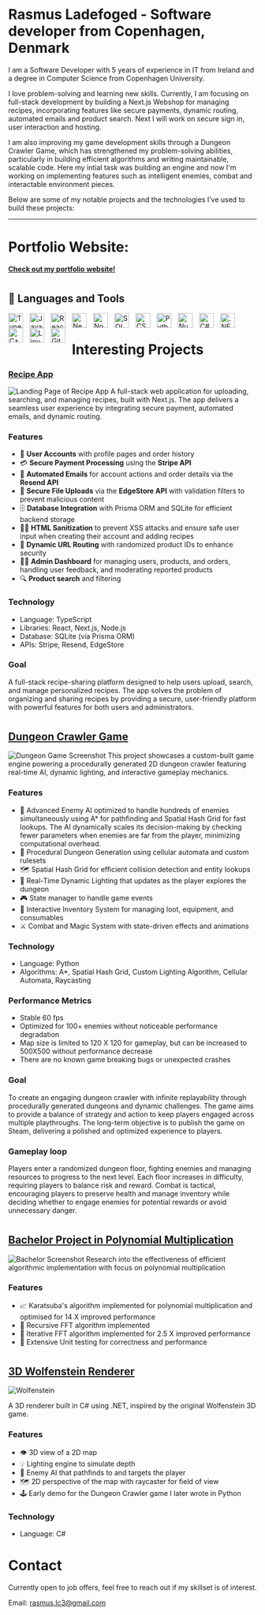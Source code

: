 # Rasmus Ladefoged - Software developer from Copenhagen, Denmark

I am a Software Developer with 5 years of experience in IT from Ireland and a degree in Computer Science from Copenhagen University.

I love problem-solving and learning new skills. Currently, I am focusing on full-stack development by building a Next.js Webshop for managing recipes, incorporating features like secure payments, dynamic routing, automated emails and product search. Next I will work on secure sign in, user interaction and hosting.

I am also improving my game development skills through a Dungeon Crawler Game, which has strengthened my problem-solving abilities, particularly in building efficient algorithms and writing maintainable, scalable code. Here my intial task was building an engine and now I'm working on implementing features such as intelligent enemies, combat and interactable environment pieces.

Below are some of my notable projects and the technologies I’ve used to build these projects:

---
# Portfolio Website:
**[Check out my portfolio website!](https://rasmuslc1.github.io/portfolio_website/#)**  

#
## 🧰 Languages and Tools

<img align="left" alt="TypeScript" width="30px" style="padding-right:10px;" src="https://cdn.jsdelivr.net/gh/devicons/devicon/icons/typescript/typescript-plain.svg" />
<img align="left" alt="JavaScript" width="30px" style="padding-right:10px;" src="https://cdn.jsdelivr.net/gh/devicons/devicon/icons/javascript/javascript-plain.svg" />
<img align="left" alt="React" width="30px" style="padding-right:10px;" src="https://cdn.jsdelivr.net/gh/devicons/devicon@latest/icons/react/react-original.svg" />
<img align="left" alt="Next.js" width="30px" style="padding-right:10px;" src="https://cdn.jsdelivr.net/gh/devicons/devicon@latest/icons/nextjs/nextjs-original.svg" />
<img align="left" alt="NodeJS" width="30px" style="padding-right:10px;" src="https://cdn.jsdelivr.net/gh/devicons/devicon/icons/nodejs/nodejs-original.svg" />
<img align="left" alt="SQL" width="30px" style="padding-right:10px;" src="https://cdn.jsdelivr.net/gh/devicons/devicon@latest/icons/azuresqldatabase/azuresqldatabase-original.svg" />
<img align="left" alt="CSS" width="30px" style="padding-right:10px;" src="https://cdn.jsdelivr.net/gh/devicons/devicon/icons/css3/css3-plain.svg" />
<img align="left" alt="Python" width="30px" style="padding-right:10px;" src="https://cdn.jsdelivr.net/gh/devicons/devicon/icons/python/python-plain.svg" />
<img align="left" alt="Numpy" width="30px" style="padding-right:10px;" src="https://cdn.jsdelivr.net/gh/devicons/devicon@latest/icons/numpy/numpy-original.svg" />
<img align="left" alt="C#" width="30px" style="padding-right:10px;" src="https://cdn.jsdelivr.net/gh/devicons/devicon@latest/icons/csharp/csharp-original.svg" />
<img align="left" alt=".NET" width="30px" style="padding-right:10px;" src="https://cdn.jsdelivr.net/gh/devicons/devicon@latest/icons/dotnetcore/dotnetcore-original.svg" />
<img align="left" alt="C++" width="30px" style="padding-right:10px;" src="https://cdn.jsdelivr.net/gh/devicons/devicon@latest/icons/cplusplus/cplusplus-original.svg" />
<img align="left" alt="Linux" width="30px" style="padding-right:10px;" src="https://cdn.jsdelivr.net/gh/devicons/devicon/icons/linux/linux-original.svg" />
<img align="left" alt="Github" width="30px" style="padding-right:10px;" src="https://cdn.jsdelivr.net/gh/devicons/devicon@latest/icons/github/github-original.svg" />
<br />

#

# Interesting Projects

### **[Recipe App](https://github.com/RasmusLC1/Recipe-App)**  
![Landing Page of Recipe App](data/recipe_app.png)
A full-stack web application for uploading, searching, and managing recipes, built with Next.js. The app delivers a seamless user experience by integrating secure payment, automated emails, and dynamic routing.

### Features
- 👤 **User Accounts** with profile pages and order history
- 💳 **Secure Payment Processing** using the **Stripe API**
- 📧 **Automated Emails** for account actions and order details via the **Resend API**
- 📂 **Secure File Uploads** via the **EdgeStore API** with validation filters to prevent malicious content
- 🗄️ **Database Integration** with Prisma ORM and SQLite for efficient backend storage
- 👩‍💻 **HTML Sanitization** to prevent XSS attacks and ensure safe user input when creating their account and adding recipes
- 🔗 **Dynamic URL Routing** with randomized product IDs to enhance security
- 👮‍♀️ **Admin Dashboard** for managing users, products, and orders, handling user feedback, and moderating reported products
- 🔍 **Product search** and filtering

### Technology
- Language: TypeScript
- Libraries: React, Next.js,  Node.js 
- Database: SQLite (via Prisma ORM)
- APIs: Stripe, Resend, EdgeStore

### Goal
A full-stack recipe-sharing platform designed to help users upload, search, and manage personalized recipes. The app solves the problem of organizing and sharing recipes by providing a secure, user-friendly platform with powerful features for both users and administrators.

#

## **[Dungeon Crawler Game](https://github.com/RasmusLC1/Dungeon-Crawler)**  
![Dungeon Game Screenshot](data/dungeongame.png)
This project showcases a custom-built game engine powering a procedurally generated 2D dungeon crawler featuring real-time AI, dynamic lighting, and interactive gameplay mechanics.

### Features
- 🧠 Advanced Enemy AI optimized to handle hundreds of enemies simultaneously using A* for pathfinding and Spatial Hash Grid for fast lookups. The AI dynamically scales its decision-making by checking fewer parameters when enemies are far from the player, minimizing computational overhead.
- 🏰 Procedural Dungeon Generation using cellular automata and custom rulesets
- 🗺️ Spatial Hash Grid for efficient collision detection and entity lookups
- 🌟 Real-Time Dynamic Lighting that updates as the player explores the dungeon
- 🎮 State manager to handle game events
- 🎒 Interactive Inventory System for managing loot, equipment, and consumables
- ⚔️ Combat and Magic System with state-driven effects and animations

### Technology
- Language: Python
- Algorithms: A*, Spatial Hash Grid, Custom Lighting Algorithm, Cellular Automata, Raycasting

### Performance Metrics
- Stable 60 fps
- Optimized for 100+ enemies without noticeable performance degradation
- Map size is limited to 120 X 120 for gameplay, but can be increased to 500X500 without performance decrease
- There are no known game breaking bugs or unexpected crashes

### Goal
To create an engaging dungeon crawler with infinite replayability through procedurally generated dungeons and dynamic challenges. The game aims to provide a balance of strategy and action to keep players engaged across multiple playthroughs. The long-term objective is to publish the game on Steam, delivering a polished and optimized experience to players.

### Gameplay loop
Players enter a randomized dungeon floor, fighting enemies and managing resources to progress to the next level. Each floor increases in difficulty, requiring players to balance risk and reward. Combat is tactical, encouraging players to preserve health and manage inventory while deciding whether to engage enemies for potential rewards or avoid unnecessary danger.

#

## **[Bachelor Project in Polynomial Multiplication](https://github.com/RasmusLC1/Polynomial-Multiplication)**  
![Bachelor Screenshot](data/bachelor.png)
Research into the effectiveness of efficient algorithmic implementation with focus on polynomial multiplication

### Features
- 📈 Karatsuba's algorithm implemented for polynomial multiplication and optimised for 14 X improved performance
- 🔄 Recursive FFT algorithm implemented
- 🔁 Iterative FFT algorithm implemented for 2.5 X improved performance
- 🧪 Extensive Unit testing for correctness and performance

#

## **[3D Wolfenstein Renderer](https://github.com/RasmusLC1/Wolfenstein-Renderer)**  
![Wolfenstein](data/wolfenstein.png)

A 3D renderer built in C# using .NET, inspired by the original Wolfenstein 3D game.

### Features
- 👁 3D view of a 2D map
- 💡 Lighting engine to simulate depth
- 🧠 Enemy AI that pathfinds to and targets the player
- 🗺️ 2D perspective of the map with raycaster for field of view
- 🕹 Early demo for the Dungeon Crawler game I later wrote in Python

### Technology
- Language: C#

# Contact
Currently open to job offers, feel free to reach out if my skillset is of interest.

Email: rasmus.lc3@gmail.com


